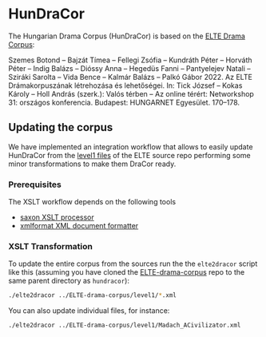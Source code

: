 # HunDraCor

The Hungarian Drama Corpus (HunDraCor) is based on the
[ELTE Drama Corpus](https://github.com/ELTE-DH/drama-corpus):

Szemes Botond – Bajzát Tímea – Fellegi Zsófia – Kundráth Péter – Horváth Péter –
Indig Balázs – Dióssy Anna – Hegedüs Fanni – Pantyelejev Natali – Sziráki
Sarolta – Vida Bence – Kalmár Balázs – Palkó Gábor 2022. Az ELTE
Drámakorpuszának létrehozása és lehetőségei. In: Tick József – Kokas Károly –
Holl András (szerk.): Valós térben – Az online térért: Networkshop 31: országos
konferencia. Budapest: HUNGARNET Egyesület. 170–178.

## Updating the corpus

We have implemented an integration workflow that allows to easily update
HunDraCor from the
[level1 files](https://github.com/ELTE-DH/drama-corpus/tree/main/level1) of the
ELTE source repo performing some minor transformations to make them DraCor
ready.

### Prerequisites

The XSLT workflow depends on the following tools

- [saxon XSLT processor](https://www.saxonica.com/)
- [xmlformat XML document formatter](http://www.kitebird.com/software/xmlformat/xmlformat.html)

### XSLT Transformation

To update the entire corpus from the sources run the the `elte2dracor` script
like this (assuming you have cloned the
[ELTE-drama-corpus](https://github.com/dracor-org/ELTE-drama-corpus) repo to the
same parent directory as `hundracor`):

```sh
./elte2dracor ../ELTE-drama-corpus/level1/*.xml
```

You can also update individual files, for instance:

```sh
./elte2dracor ../ELTE-drama-corpus/level1/Madach_ACivilizator.xml
```
